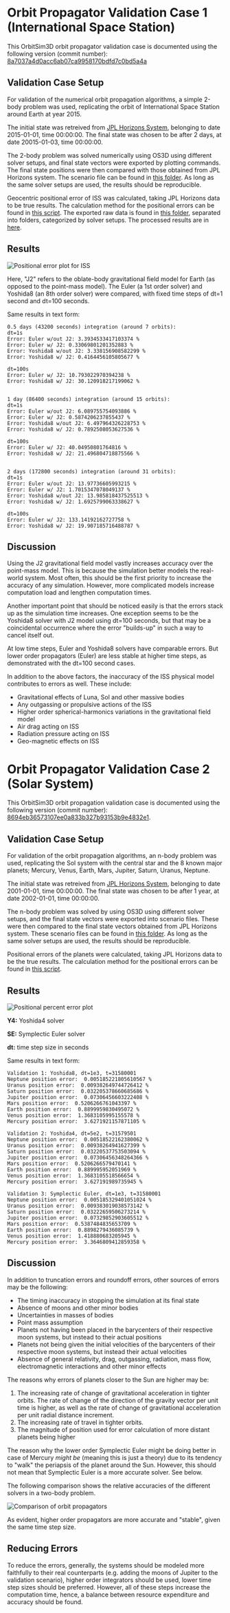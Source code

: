 # Orbit Propagator Validation Case 1 (International Space Station)
This OrbitSim3D orbit propagator validation case is documented using the following version (commit number): [8a7037a4d0acc6ab07ca9958170bdfd7c0bd5a4a](https://github.com/arda-guler/orbitSim3D/tree/8a7037a4d0acc6ab07ca9958170bdfd7c0bd5a4a)

## Validation Case Setup
For validation of the numerical orbit propagation algorithms, a simple 2-body problem was used, replicating the orbit of International Space Station around Earth at year 2015.

The initial state was retreived from [JPL Horizons System](https://ssd.jpl.nasa.gov/horizons/app.html#/), belonging to date 2015-01-01, time 00:00:00. The final state was chosen to be after 2 days, at date 20015-01-03, time 00:00:00.

The 2-body problem was solved numerically using OS3D using different solver setups, and final state vectors were exported by plotting commands. The final state positions were then compared with those obtained from JPL Horizons system.
The scenario file can be found in [this folder](https://github.com/arda-guler/orbitSim3D/tree/master/docs/validation-2/validation_case_data/validation_scenario). As long as the same solver setups are used, the results should be reproducible.

Geocentric positional error of ISS was calculated, taking JPL Horizons data to be true results. The calculation method for the positional errors can be found in [this script](https://github.com/arda-guler/orbitSim3D/blob/master/docs/validation-2/validation_case_data/errors.py).
The exported raw data is found in [this folder](https://github.com/arda-guler/orbitSim3D/blob/master/docs/validation-2/validation_case_data), separated into folders, categorized by solver setups. The processed results are in [here](https://github.com/arda-guler/orbitSim3D/blob/master/docs/validation-2/results).

## Results
![Positional error plot for ISS](https://github.com/arda-guler/orbitSim3D/blob/master/docs/validation-2/results/ISS_propagation_errors.png?raw=true)

Here, "J2" refers to the oblate-body gravitational field model for Earth (as opposed to the point-mass model). The Euler (a 1st order solver) and Yoshida8 (an 8th order solver) were compared, with fixed time steps of dt=1 second and dt=100 seconds.

Same results in text form:

```
0.5 days (43200 seconds) integration (around 7 orbits):
dt=1s
Error: Euler w/out J2: 3.3934533417103374 %
Error: Euler w/ J2: 0.33069801201352883 %
Error: Yoshida8 w/out J2: 3.338156908582299 %
Error: Yoshida8 w/ J2: 0.4164456105805677 %

dt=100s
Error: Euler w/ J2: 10.793022970394238 %
Error: Yoshida8 w/ J2: 30.120918217199062 %


1 day (86400 seconds) integration (around 15 orbits):
dt=1s
Error: Euler w/out J2: 6.089755754093886 %
Error: Euler w/ J2: 0.5874206237855437 %
Error: Yoshida8 w/out J2: 6.497964326228753 %
Error: Yoshida8 w/ J2: 0.7892508053627536 %

dt=100s
Error: Euler w/ J2: 40.04950801764816 %
Error: Yoshida8 w/ J2: 21.496804718875566 %


2 days (172800 seconds) integration (around 31 orbits):
dt=1s
Error: Euler w/out J2: 13.97736605993215 %
Error: Euler w/ J2: 1.7015347078049137 %
Error: Yoshida8 w/out J2: 13.985818437525513 %
Error: Yoshida8 w/ J2: 1.6925799063338627 %

dt=100s
Error: Euler w/ J2: 133.14192162727758 %
Error: Yoshida8 w/ J2: 19.907185716488787 %

```

## Discussion
Using the J2 gravitational field model vastly increases accuracy over the point-mass model. This is because the simulation
better models the real-world system. Most often, this should be the first priority to increase the accuracy of any simulation.
However, more complicated models increase computation load and lengthen computation times. 

Another important point that should be noticed easily is that the errors stack up as the simulation time increases.
One exception seems to be the Yoshida8 solver with J2 model using dt=100 seconds, but that may be a coincidental
occurrence where the error "builds-up" in such a way to cancel itself out.

At low time steps, Euler and Yoshida8 solvers have comparable errors. But lower order propagators (Euler) are less stable
at higher time steps, as demonstrated with the dt=100 second cases.

In addition to the above factors, the inaccuracy of the ISS physical model contributes to errors as well. These include:
- Gravitational effects of Luna, Sol and other massive bodies
- Any outgassing or propulsive actions of the ISS
- Higher order spherical-harmonics variations in the gravitational field model
- Air drag acting on ISS
- Radiation pressure acting on ISS
- Geo-magnetic effects on ISS

# Orbit Propagator Validation Case 2 (Solar System)
This OrbitSim3D orbit propagation validation case is documented using the following version (commit number): [8694eb36573107ee0a833b327b93153b9e4832e1](https://github.com/arda-guler/orbitSim3D/commit/8694eb36573107ee0a833b327b93153b9e4832e1).

## Validation Case Setup
For validation of the orbit propagation algorithms, an n-body problem was used, replicating the Sol system with the central star and the 8 known major planets; Mercury, Venus, Earth, Mars, Jupiter, Saturn, Uranus, Neptune.

The initial state was retreived from [JPL Horizons System](https://ssd.jpl.nasa.gov/horizons/app.html#/), belonging to date 2001-01-01, time 00:00:00. The final state was chosen to be after 1 year, at date 2002-01-01, time 00:00:00.

The n-body problem was solved by using OS3D using different solver setups, and the final state vectors were exported into scenario files. These were then compared to the final state vectors obtained from JPL Horizons system. 
These scenario files can be found in [this folder](https://github.com/arda-guler/orbitSim3D/tree/master/docs/validation/validation_scenarios). As long as the same solver setups are used, the results should be reproducible.

Positional errors of the planets were calculated, taking JPL Horizons data to be the true results. The calculation method for the positional errors can be found in [this script](https://github.com/arda-guler/orbitSim3D/blob/master/docs/validation/scripts/errors.py).

## Results
![Positional percent error plot](https://github.com/arda-guler/orbitSim3D/blob/master/docs/validation/position_errors.png?raw=true)

**Y4:** Yoshida4 solver

**SE:** Symplectic Euler solver

**dt:** time step size in seconds

Same results in text form:
```
Validation 1: Yoshida8, dt=1e3, t=31580001
Neptune position error:  0.005185221805610567 %
Uranus position error:  0.009382649744726412 %
Saturn position error:  0.032205378660685686 %
Jupiter position error:  0.07306456603222408 %
Mars position error:  0.5206266761043397 %
Earth position error:  0.8899959830495072 %
Venus position error:  1.3683105995155578 %
Mercury position error:  3.6271921157871105 %

Validation 2: Yoshida4, dt=5e2, t=31579501
Neptune position error:  0.00518522162380062 %
Uranus position error:  0.00938264941627399 %
Saturn position error:  0.03220537753503094 %
Jupiter position error:  0.07306456348264366 %
Mars position error:  0.5206266579470141 %
Earth position error:  0.889995952051969 %
Venus position error:  1.3683105518566654 %
Mercury position error:  3.627191989735945 %

Validation 3: Symplectic Euler, dt=1e3, t=31580001
Neptune position error:  0.005185329401051024 %
Uranus position error:  0.009383019038573142 %
Saturn position error:  0.03222659506273214 %
Jupiter position error:  0.07329852903605512 %
Mars position error:  0.5387484835653709 %
Earth position error:  0.8898279436085739 %
Venus position error:  1.418880683205945 %
Mercury position error:  3.3646809412859358 %
```

## Discussion
In addition to truncation errors and roundoff errors, other sources of errors may be the following:
- The timing inaccuracy in stopping the simulation at its final state
- Absence of moons and other minor bodies
- Uncertainties in masses of bodies
- Point mass assumption
- Planets not having been placed in the barycenters of their respective moon systems, but instead to their actual positions
- Planets not being given the initial velocities of the barycenters of their respective moon systems, but instead their actual velocities
- Absence of general relativity, drag, outgassing, radiation, mass flow, electromagnetic interactions and other minor effects

The reasons why errors of planets closer to the Sun are higher may be:
1) The increasing rate of change of gravitational acceleration in tighter orbits. The rate of change of the direction of the gravity vector per unit time is higher, as well
as the rate of change of gravitational acceleration per unit radial distance increment.
2) The increasing rate of travel in tighter orbits.
3) The magnitude of position used for error calculation of more distant planets being higher

The reason why the lower order Symplectic Euler might be doing better in case of Mercury *might be* (meaning this is just a theory) due to its tendency to "walk" the periapsis of the planet around the Sun. However, this should not mean
that Symplectic Euler is a more accurate solver. See below.

The following comparison shows the relative accuracies of the different solvers in a two-body problem.

![Comparison of orbit propagators](https://github.com/arda-guler/orbitSim3D/blob/master/docs/validation/propagator_comparison.png)

As evident, higher order propagators are more accurate and "stable", given the same time step size.

## Reducing Errors
To reduce the errors, generally, the systems should be modeled more faithfully to their real counterparts (e.g. adding the moons of Jupiter to the validation scenario), higher order integrators should be used, lower time step sizes should be preferred.
However, all of these steps increase the computation time, hence, a balance between resource expenditure and accuracy should be found.
